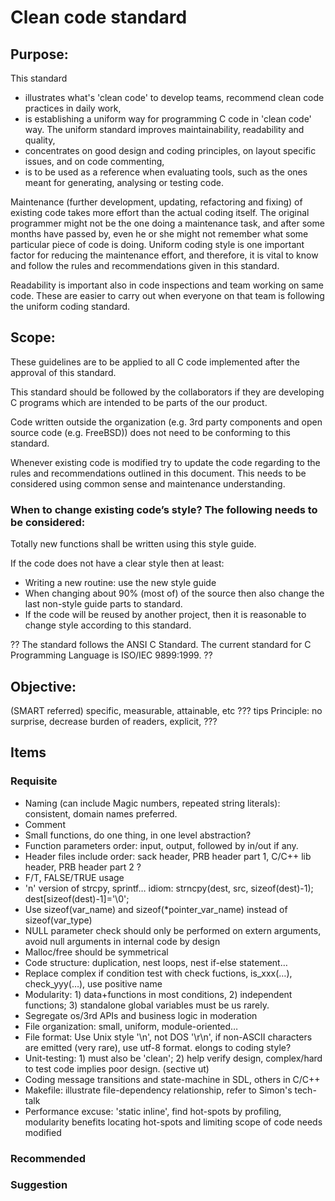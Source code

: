 # Clean code standard

## Purpose: 

This standard

* illustrates what's 'clean code' to develop teams, recommend clean code practices in daily work, 
* is establishing a uniform way for programming C code in 'clean code' way. The uniform standard improves maintainability, readability and quality, 
* concentrates on good design and coding principles, on layout specific issues, and on code commenting, 
* is to be used as a reference when evaluating tools, such as the ones meant for generating, analysing or testing code. 

Maintenance (further development, updating, refactoring and fixing) of existing code takes more effort than the actual coding itself. The original programmer might not be the one doing a maintenance task, and after some months have passed by, even he or she might not remember what some particular piece of code is doing. Uniform coding style is one important factor for reducing the maintenance effort, and therefore, it is vital to know and follow the rules and recommendations given in this standard.

Readability is important also in code inspections and team working on same code. These are easier to carry out when everyone on that team is following the uniform coding standard.

## Scope:

These guidelines are to be applied to all C code implemented after the approval of this standard.

This standard should be followed by the collaborators if they are developing C programs which are intended to be parts of the our product. 

Code written outside the organization (e.g. 3rd party components and open source code (e.g. FreeBSD)) does not need to be conforming to this standard.

Whenever existing code is modified try to update the code regarding to the rules and recommendations outlined in this document. This needs to be considered using common sense and maintenance understanding.

### When to change existing code’s style?  The following needs to be considered:

Totally new functions shall be written using this style guide.

If the code does not have a clear style then at least:

* Writing a new routine: use the new style guide
* When changing about 90% (most of) of the source then also change the last non-style guide parts to standard.
* If the code will be reused by another project, then it is reasonable to change style according to this standard.

?? The standard follows the ANSI C Standard. The current standard for C Programming Language is ISO/IEC 9899:1999. ??


## Objective: 

(SMART referred) specific, measurable, attainable, etc ???
tips Principle: no surprise, decrease burden of readers, explicit, ???

## Items

### Requisite

* Naming (can include Magic numbers, repeated string literals): consistent, domain names preferred.
* Comment
* Small functions, do one thing, in one level abstraction?
* Function parameters order: input, output, followed by in/out if any.
* Header files include order: sack header, PRB header part 1, C/C++ lib header, PRB header part 2 ?
* F/T, FALSE/TRUE usage
* 'n' version of strcpy, sprintf… idiom: strncpy(dest, src, sizeof(dest)-1); dest[sizeof(dest)-1]='\0';
* Use sizeof(var_name) and sizeof(*pointer_var_name) instead of sizeof(var_type)
* NULL parameter check should only be performed on extern arguments, avoid null arguments in internal code by design
* Malloc/free should be symmetrical
* Code structure: duplication, nest loops, nest if-else statement…
* Replace complex if condition test with check fuctions, is_xxx(…), check_yyy(…), use positive name
* Modularity: 1) data+functions in most conditions, 2) independent functions; 3) standalone global variables must be us rarely.
* Segregate os/3rd APIs and business logic in moderation
* File organization: small, uniform, module-oriented…
* File format: Use Unix style '\n', not DOS '\r\n', if non-ASCII characters are emitted (very rare), use utf-8 format. elongs to coding style?
* Unit-testing: 1) must also be 'clean'; 2) help verify design, complex/hard to test code implies poor design. (sective ut)
* Coding message transitions and state-machine in SDL, others in C/C++
* Makefile: illustrate file-dependency relationship, refer to Simon's tech-talk
* Performance excuse: 'static inline', find hot-spots by profiling, modularity benefits locating hot-spots and limiting scope of code needs modified

### Recommended

### Suggestion
